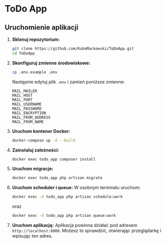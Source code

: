 # ToDo App

## Uruchomienie aplikacji

1. **Sklonuj repozytorium:**
    ```sh
    git clone https://github.com/KubaMackowski/ToDoApp.git
    cd ToDoApp
    ```
2. **Skonfiguruj zmienne środowiskowe:**
    ```sh
    cp .env.example .env 
    ```
    Następnie edytuj plik `.env` i zamień poniższe zmienne:
    ```env
    MAIL_MAILER
    MAIL_HOST
    MAIL_PORT
    MAIL_USERNAME
    MAIL_PASSWORD
    MAIL_ENCRYPTION
    MAIL_FROM_ADDRESS
    MAIL_FROM_NAME
   ```
3. **Uruchom kontener Docker:**
    ```sh
    docker-compose up -d --build
    ```
4. **Zainstaluj zależności:**
    ```sh
    docker exec todo_app composer install
    ```
5. **Uruchom migracje:**
    ```sh
    docker exec todo_app php artisan migrate
    ```

6. **Uruchom scheduler i queue:**
   W osobnym terminalu uruchom:
    ```sh
    docker exec -d todo_app php artisan schedule:work
    ```
   oraz
    ```sh
    docker exec -d todo_app php artisan queue:work
    ```
7. **Uruchom aplikację:**
   Aplikacja powinna działać pod adresem `http://localhost:8000`. Możesz to sprawdzić, otwierając przeglądarkę i wpisując ten adres.
